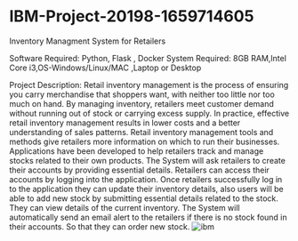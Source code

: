 # IBM-Project-20198-1659714605
Inventory Managment System for Retailers

Software Required:
Python, Flask , Docker System Required: 8GB RAM,Intel Core i3,OS-Windows/Linux/MAC ,Laptop or Desktop

Project Description:
Retail inventory management is the process of ensuring you carry merchandise that shoppers want, with neither too little nor too much on hand.
By managing inventory, retailers meet customer demand without running out of stock or carrying excess supply. 
In practice, effective retail inventory management results in lower costs and a better understanding of sales patterns.
Retail inventory management tools and methods give retailers more information on which to run their businesses.
Applications have been developed to help retailers track and manage stocks related to their own products.
The System will ask retailers to create their accounts by providing essential details. Retailers can access their accounts by logging into the application.
Once retailers successfully log in to the application they can update their inventory details, also users will be able to add new stock by submitting essential details related to the stock.
They can view details of the current inventory. The System will automatically send an email alert to the retailers if there is no stock found in their accounts.
So that they can order new stock.
![ibm](https://user-images.githubusercontent.com/114242737/202269266-644cdc5d-6301-44c2-8f48-6b0012761f10.png)
